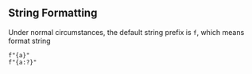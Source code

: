 
## String Formatting

Under normal circumstances, the default string prefix is `f`, which means format string

```
f"{a}"
f"{a:?}"
```
